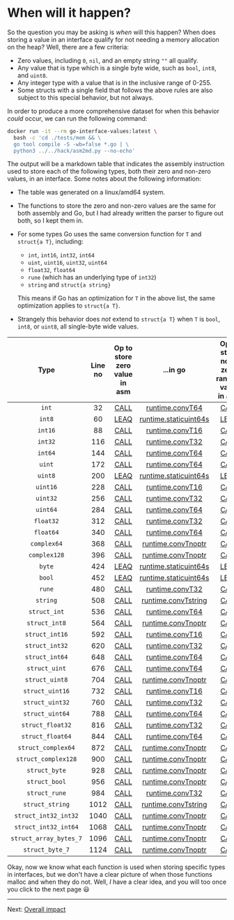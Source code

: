 # When will it happen?

So the question you may be asking is _when_ will this happen? When does storing a value in an interface qualify for not needing a memory allocation on the heap? Well, there are a few criteria:

* Zero values, including `0`, `nil`, and an empty string `""` all qualify.
* Any value that is type which is a single byte wide, such as `bool`, `int8`, and `uint8`.
* Any integer type with a value that is in the inclusive range of 0-255.
* Some structs with a single field that follows the above rules are also subject to this special behavior, but not always. 

In order to produce a more comprehensive dataset for when this behavior _could_ occur, we can run the following command:

```bash
docker run -it --rm go-interface-values:latest \
  bash -c 'cd ./tests/mem && \
  go tool compile -S -wb=false *.go | \
  python3 ../../hack/asm2md.py --no-echo'
```

The output will be a markdown table that indicates the assembly instruction used to store each of the following types, both their zero and non-zero values, in an interface. Some notes about the following information:

* The table was generated on a linux/amd64 system.
* The functions to store the zero and non-zero values are the same for both assembly and Go, but I had already written the parser to figure out both, so I kept them in.
* For some types Go uses the same conversion function for `T` and `struct{a T}`, including:
    * `int`, `int16`, `int32`, `int64`
    * `uint`, `uint16`, `uint32`, `uint64`
    * `float32`, `float64`
    * `rune` (which has an underlying type of `int32`)
    * `string` and `struct{a string}`

    This means if Go has an optimization for `T` in the above list, the same optimization applies to `struct{a T}`.
* Strangely this behavior does _not_ extend to `struct{a T}` when `T` is `bool`, `int8`, or `uint8`, all single-byte wide values.

| Type | Line no | Op to store zero value in asm | ...in go | Op to store non-zero, random value in asm | ...in go |
|:----:|:-------:|:-----------------------------:|:--------:|:-----------------------------------------:|:--------:|
| `int` | 32 | [CALL](https://www.felixcloutier.com/x86/call) | [runtime.convT64](https://github.com/golang/go/blob/41f485b9a7d8fd647c415be1d11b612063dff21c/src/runtime/iface.go#L378-L386) | [CALL](https://www.felixcloutier.com/x86/call) | [runtime.convT64](https://github.com/golang/go/blob/41f485b9a7d8fd647c415be1d11b612063dff21c/src/runtime/iface.go#L378-L386) |
| `int8` | 60 | [LEAQ](https://www.felixcloutier.com/x86/lea) | [runtime.staticuint64s](https://github.com/golang/go/blob/41f485b9a7d8fd647c415be1d11b612063dff21c/src/runtime/iface.go#L492-L526) | [LEAQ](https://www.felixcloutier.com/x86/lea) | [runtime.staticuint64s](https://github.com/golang/go/blob/41f485b9a7d8fd647c415be1d11b612063dff21c/src/runtime/iface.go#L492-L526) |
| `int16` | 88 | [CALL](https://www.felixcloutier.com/x86/call) | [runtime.convT16](https://github.com/golang/go/blob/41f485b9a7d8fd647c415be1d11b612063dff21c/src/runtime/iface.go#L352-L363) | [CALL](https://www.felixcloutier.com/x86/call) | [runtime.convT16](https://github.com/golang/go/blob/41f485b9a7d8fd647c415be1d11b612063dff21c/src/runtime/iface.go#L352-L363) |
| `int32` | 116 | [CALL](https://www.felixcloutier.com/x86/call) | [runtime.convT32](https://github.com/golang/go/blob/41f485b9a7d8fd647c415be1d11b612063dff21c/src/runtime/iface.go#L365-L376) | [CALL](https://www.felixcloutier.com/x86/call) | [runtime.convT32](https://github.com/golang/go/blob/41f485b9a7d8fd647c415be1d11b612063dff21c/src/runtime/iface.go#L365-L376) |
| `int64` | 144 | [CALL](https://www.felixcloutier.com/x86/call) | [runtime.convT64](https://github.com/golang/go/blob/41f485b9a7d8fd647c415be1d11b612063dff21c/src/runtime/iface.go#L378-L386) | [CALL](https://www.felixcloutier.com/x86/call) | [runtime.convT64](https://github.com/golang/go/blob/41f485b9a7d8fd647c415be1d11b612063dff21c/src/runtime/iface.go#L378-L386) |
| `uint` | 172 | [CALL](https://www.felixcloutier.com/x86/call) | [runtime.convT64](https://github.com/golang/go/blob/41f485b9a7d8fd647c415be1d11b612063dff21c/src/runtime/iface.go#L378-L386) | [CALL](https://www.felixcloutier.com/x86/call) | [runtime.convT64](https://github.com/golang/go/blob/41f485b9a7d8fd647c415be1d11b612063dff21c/src/runtime/iface.go#L378-L386) |
| `uint8` | 200 | [LEAQ](https://www.felixcloutier.com/x86/lea) | [runtime.staticuint64s](https://github.com/golang/go/blob/41f485b9a7d8fd647c415be1d11b612063dff21c/src/runtime/iface.go#L492-L526) | [LEAQ](https://www.felixcloutier.com/x86/lea) | [runtime.staticuint64s](https://github.com/golang/go/blob/41f485b9a7d8fd647c415be1d11b612063dff21c/src/runtime/iface.go#L492-L526) |
| `uint16` | 228 | [CALL](https://www.felixcloutier.com/x86/call) | [runtime.convT16](https://github.com/golang/go/blob/41f485b9a7d8fd647c415be1d11b612063dff21c/src/runtime/iface.go#L352-L363) | [CALL](https://www.felixcloutier.com/x86/call) | [runtime.convT16](https://github.com/golang/go/blob/41f485b9a7d8fd647c415be1d11b612063dff21c/src/runtime/iface.go#L352-L363) |
| `uint32` | 256 | [CALL](https://www.felixcloutier.com/x86/call) | [runtime.convT32](https://github.com/golang/go/blob/41f485b9a7d8fd647c415be1d11b612063dff21c/src/runtime/iface.go#L365-L376) | [CALL](https://www.felixcloutier.com/x86/call) | [runtime.convT32](https://github.com/golang/go/blob/41f485b9a7d8fd647c415be1d11b612063dff21c/src/runtime/iface.go#L365-L376) |
| `uint64` | 284 | [CALL](https://www.felixcloutier.com/x86/call) | [runtime.convT64](https://github.com/golang/go/blob/41f485b9a7d8fd647c415be1d11b612063dff21c/src/runtime/iface.go#L378-L386) | [CALL](https://www.felixcloutier.com/x86/call) | [runtime.convT64](https://github.com/golang/go/blob/41f485b9a7d8fd647c415be1d11b612063dff21c/src/runtime/iface.go#L378-L386) |
| `float32` | 312 | [CALL](https://www.felixcloutier.com/x86/call) | [runtime.convT32](https://github.com/golang/go/blob/41f485b9a7d8fd647c415be1d11b612063dff21c/src/runtime/iface.go#L365-L376) | [CALL](https://www.felixcloutier.com/x86/call) | [runtime.convT32](https://github.com/golang/go/blob/41f485b9a7d8fd647c415be1d11b612063dff21c/src/runtime/iface.go#L365-L376) |
| `float64` | 340 | [CALL](https://www.felixcloutier.com/x86/call) | [runtime.convT64](https://github.com/golang/go/blob/41f485b9a7d8fd647c415be1d11b612063dff21c/src/runtime/iface.go#L378-L386) | [CALL](https://www.felixcloutier.com/x86/call) | [runtime.convT64](https://github.com/golang/go/blob/41f485b9a7d8fd647c415be1d11b612063dff21c/src/runtime/iface.go#L378-L386) |
| `complex64` | 368 | [CALL](https://www.felixcloutier.com/x86/call) | [runtime.convTnoptr](https://github.com/golang/go/blob/41f485b9a7d8fd647c415be1d11b612063dff21c/src/runtime/iface.go#L335-L350) | [CALL](https://www.felixcloutier.com/x86/call) | [runtime.convTnoptr](https://github.com/golang/go/blob/41f485b9a7d8fd647c415be1d11b612063dff21c/src/runtime/iface.go#L335-L350) |
| `complex128` | 396 | [CALL](https://www.felixcloutier.com/x86/call) | [runtime.convTnoptr](https://github.com/golang/go/blob/41f485b9a7d8fd647c415be1d11b612063dff21c/src/runtime/iface.go#L335-L350) | [CALL](https://www.felixcloutier.com/x86/call) | [runtime.convTnoptr](https://github.com/golang/go/blob/41f485b9a7d8fd647c415be1d11b612063dff21c/src/runtime/iface.go#L335-L350) |
| `byte` | 424 | [LEAQ](https://www.felixcloutier.com/x86/lea) | [runtime.staticuint64s](https://github.com/golang/go/blob/41f485b9a7d8fd647c415be1d11b612063dff21c/src/runtime/iface.go#L492-L526) | [LEAQ](https://www.felixcloutier.com/x86/lea) | [runtime.staticuint64s](https://github.com/golang/go/blob/41f485b9a7d8fd647c415be1d11b612063dff21c/src/runtime/iface.go#L492-L526) |
| `bool` | 452 | [LEAQ](https://www.felixcloutier.com/x86/lea) | [runtime.staticuint64s](https://github.com/golang/go/blob/41f485b9a7d8fd647c415be1d11b612063dff21c/src/runtime/iface.go#L492-L526) | [LEAQ](https://www.felixcloutier.com/x86/lea) | [runtime.staticuint64s](https://github.com/golang/go/blob/41f485b9a7d8fd647c415be1d11b612063dff21c/src/runtime/iface.go#L492-L526) |
| `rune` | 480 | [CALL](https://www.felixcloutier.com/x86/call) | [runtime.convT32](https://github.com/golang/go/blob/41f485b9a7d8fd647c415be1d11b612063dff21c/src/runtime/iface.go#L365-L376) | [CALL](https://www.felixcloutier.com/x86/call) | [runtime.convT32](https://github.com/golang/go/blob/41f485b9a7d8fd647c415be1d11b612063dff21c/src/runtime/iface.go#L365-L376) |
| `string` | 508 | [CALL](https://www.felixcloutier.com/x86/call) | [runtime.convTstring](https://github.com/golang/go/blob/41f485b9a7d8fd647c415be1d11b612063dff21c/src/runtime/iface.go#L388-L396) | [CALL](https://www.felixcloutier.com/x86/call) | [runtime.convTstring](https://github.com/golang/go/blob/41f485b9a7d8fd647c415be1d11b612063dff21c/src/runtime/iface.go#L388-L396) |
| `struct_int` | 536 | [CALL](https://www.felixcloutier.com/x86/call) | [runtime.convT64](https://github.com/golang/go/blob/41f485b9a7d8fd647c415be1d11b612063dff21c/src/runtime/iface.go#L378-L386) | [CALL](https://www.felixcloutier.com/x86/call) | [runtime.convT64](https://github.com/golang/go/blob/41f485b9a7d8fd647c415be1d11b612063dff21c/src/runtime/iface.go#L378-L386) |
| `struct_int8` | 564 | [CALL](https://www.felixcloutier.com/x86/call) | [runtime.convTnoptr](https://github.com/golang/go/blob/41f485b9a7d8fd647c415be1d11b612063dff21c/src/runtime/iface.go#L335-L350) | [CALL](https://www.felixcloutier.com/x86/call) | [runtime.convTnoptr](https://github.com/golang/go/blob/41f485b9a7d8fd647c415be1d11b612063dff21c/src/runtime/iface.go#L335-L350) |
| `struct_int16` | 592 | [CALL](https://www.felixcloutier.com/x86/call) | [runtime.convT16](https://github.com/golang/go/blob/41f485b9a7d8fd647c415be1d11b612063dff21c/src/runtime/iface.go#L352-L363) | [CALL](https://www.felixcloutier.com/x86/call) | [runtime.convT16](https://github.com/golang/go/blob/41f485b9a7d8fd647c415be1d11b612063dff21c/src/runtime/iface.go#L352-L363) |
| `struct_int32` | 620 | [CALL](https://www.felixcloutier.com/x86/call) | [runtime.convT32](https://github.com/golang/go/blob/41f485b9a7d8fd647c415be1d11b612063dff21c/src/runtime/iface.go#L365-L376) | [CALL](https://www.felixcloutier.com/x86/call) | [runtime.convT32](https://github.com/golang/go/blob/41f485b9a7d8fd647c415be1d11b612063dff21c/src/runtime/iface.go#L365-L376) |
| `struct_int64` | 648 | [CALL](https://www.felixcloutier.com/x86/call) | [runtime.convT64](https://github.com/golang/go/blob/41f485b9a7d8fd647c415be1d11b612063dff21c/src/runtime/iface.go#L378-L386) | [CALL](https://www.felixcloutier.com/x86/call) | [runtime.convT64](https://github.com/golang/go/blob/41f485b9a7d8fd647c415be1d11b612063dff21c/src/runtime/iface.go#L378-L386) |
| `struct_uint` | 676 | [CALL](https://www.felixcloutier.com/x86/call) | [runtime.convT64](https://github.com/golang/go/blob/41f485b9a7d8fd647c415be1d11b612063dff21c/src/runtime/iface.go#L378-L386) | [CALL](https://www.felixcloutier.com/x86/call) | [runtime.convT64](https://github.com/golang/go/blob/41f485b9a7d8fd647c415be1d11b612063dff21c/src/runtime/iface.go#L378-L386) |
| `struct_uint8` | 704 | [CALL](https://www.felixcloutier.com/x86/call) | [runtime.convTnoptr](https://github.com/golang/go/blob/41f485b9a7d8fd647c415be1d11b612063dff21c/src/runtime/iface.go#L335-L350) | [CALL](https://www.felixcloutier.com/x86/call) | [runtime.convTnoptr](https://github.com/golang/go/blob/41f485b9a7d8fd647c415be1d11b612063dff21c/src/runtime/iface.go#L335-L350) |
| `struct_uint16` | 732 | [CALL](https://www.felixcloutier.com/x86/call) | [runtime.convT16](https://github.com/golang/go/blob/41f485b9a7d8fd647c415be1d11b612063dff21c/src/runtime/iface.go#L352-L363) | [CALL](https://www.felixcloutier.com/x86/call) | [runtime.convT16](https://github.com/golang/go/blob/41f485b9a7d8fd647c415be1d11b612063dff21c/src/runtime/iface.go#L352-L363) |
| `struct_uint32` | 760 | [CALL](https://www.felixcloutier.com/x86/call) | [runtime.convT32](https://github.com/golang/go/blob/41f485b9a7d8fd647c415be1d11b612063dff21c/src/runtime/iface.go#L365-L376) | [CALL](https://www.felixcloutier.com/x86/call) | [runtime.convT32](https://github.com/golang/go/blob/41f485b9a7d8fd647c415be1d11b612063dff21c/src/runtime/iface.go#L365-L376) |
| `struct_uint64` | 788 | [CALL](https://www.felixcloutier.com/x86/call) | [runtime.convT64](https://github.com/golang/go/blob/41f485b9a7d8fd647c415be1d11b612063dff21c/src/runtime/iface.go#L378-L386) | [CALL](https://www.felixcloutier.com/x86/call) | [runtime.convT64](https://github.com/golang/go/blob/41f485b9a7d8fd647c415be1d11b612063dff21c/src/runtime/iface.go#L378-L386) |
| `struct_float32` | 816 | [CALL](https://www.felixcloutier.com/x86/call) | [runtime.convT32](https://github.com/golang/go/blob/41f485b9a7d8fd647c415be1d11b612063dff21c/src/runtime/iface.go#L365-L376) | [CALL](https://www.felixcloutier.com/x86/call) | [runtime.convT32](https://github.com/golang/go/blob/41f485b9a7d8fd647c415be1d11b612063dff21c/src/runtime/iface.go#L365-L376) |
| `struct_float64` | 844 | [CALL](https://www.felixcloutier.com/x86/call) | [runtime.convT64](https://github.com/golang/go/blob/41f485b9a7d8fd647c415be1d11b612063dff21c/src/runtime/iface.go#L378-L386) | [CALL](https://www.felixcloutier.com/x86/call) | [runtime.convT64](https://github.com/golang/go/blob/41f485b9a7d8fd647c415be1d11b612063dff21c/src/runtime/iface.go#L378-L386) |
| `struct_complex64` | 872 | [CALL](https://www.felixcloutier.com/x86/call) | [runtime.convTnoptr](https://github.com/golang/go/blob/41f485b9a7d8fd647c415be1d11b612063dff21c/src/runtime/iface.go#L335-L350) | [CALL](https://www.felixcloutier.com/x86/call) | [runtime.convTnoptr](https://github.com/golang/go/blob/41f485b9a7d8fd647c415be1d11b612063dff21c/src/runtime/iface.go#L335-L350) |
| `struct_complex128` | 900 | [CALL](https://www.felixcloutier.com/x86/call) | [runtime.convTnoptr](https://github.com/golang/go/blob/41f485b9a7d8fd647c415be1d11b612063dff21c/src/runtime/iface.go#L335-L350) | [CALL](https://www.felixcloutier.com/x86/call) | [runtime.convTnoptr](https://github.com/golang/go/blob/41f485b9a7d8fd647c415be1d11b612063dff21c/src/runtime/iface.go#L335-L350) |
| `struct_byte` | 928 | [CALL](https://www.felixcloutier.com/x86/call) | [runtime.convTnoptr](https://github.com/golang/go/blob/41f485b9a7d8fd647c415be1d11b612063dff21c/src/runtime/iface.go#L335-L350) | [CALL](https://www.felixcloutier.com/x86/call) | [runtime.convTnoptr](https://github.com/golang/go/blob/41f485b9a7d8fd647c415be1d11b612063dff21c/src/runtime/iface.go#L335-L350) |
| `struct_bool` | 956 | [CALL](https://www.felixcloutier.com/x86/call) | [runtime.convTnoptr](https://github.com/golang/go/blob/41f485b9a7d8fd647c415be1d11b612063dff21c/src/runtime/iface.go#L335-L350) | [CALL](https://www.felixcloutier.com/x86/call) | [runtime.convTnoptr](https://github.com/golang/go/blob/41f485b9a7d8fd647c415be1d11b612063dff21c/src/runtime/iface.go#L335-L350) |
| `struct_rune` | 984 | [CALL](https://www.felixcloutier.com/x86/call) | [runtime.convT32](https://github.com/golang/go/blob/41f485b9a7d8fd647c415be1d11b612063dff21c/src/runtime/iface.go#L365-L376) | [CALL](https://www.felixcloutier.com/x86/call) | [runtime.convT32](https://github.com/golang/go/blob/41f485b9a7d8fd647c415be1d11b612063dff21c/src/runtime/iface.go#L365-L376) |
| `struct_string` | 1012 | [CALL](https://www.felixcloutier.com/x86/call) | [runtime.convTstring](https://github.com/golang/go/blob/41f485b9a7d8fd647c415be1d11b612063dff21c/src/runtime/iface.go#L388-L396) | [CALL](https://www.felixcloutier.com/x86/call) | [runtime.convTstring](https://github.com/golang/go/blob/41f485b9a7d8fd647c415be1d11b612063dff21c/src/runtime/iface.go#L388-L396) |
| `struct_int32_int32` | 1040 | [CALL](https://www.felixcloutier.com/x86/call) | [runtime.convTnoptr](https://github.com/golang/go/blob/41f485b9a7d8fd647c415be1d11b612063dff21c/src/runtime/iface.go#L335-L350) | [CALL](https://www.felixcloutier.com/x86/call) | [runtime.convTnoptr](https://github.com/golang/go/blob/41f485b9a7d8fd647c415be1d11b612063dff21c/src/runtime/iface.go#L335-L350) |
| `struct_int32_int64` | 1068 | [CALL](https://www.felixcloutier.com/x86/call) | [runtime.convTnoptr](https://github.com/golang/go/blob/41f485b9a7d8fd647c415be1d11b612063dff21c/src/runtime/iface.go#L335-L350) | [CALL](https://www.felixcloutier.com/x86/call) | [runtime.convTnoptr](https://github.com/golang/go/blob/41f485b9a7d8fd647c415be1d11b612063dff21c/src/runtime/iface.go#L335-L350) |
| `struct_array_bytes_7` | 1096 | [CALL](https://www.felixcloutier.com/x86/call) | [runtime.convTnoptr](https://github.com/golang/go/blob/41f485b9a7d8fd647c415be1d11b612063dff21c/src/runtime/iface.go#L335-L350) | [CALL](https://www.felixcloutier.com/x86/call) | [runtime.convTnoptr](https://github.com/golang/go/blob/41f485b9a7d8fd647c415be1d11b612063dff21c/src/runtime/iface.go#L335-L350) |
| `struct_byte_7` | 1124 | [CALL](https://www.felixcloutier.com/x86/call) | [runtime.convTnoptr](https://github.com/golang/go/blob/41f485b9a7d8fd647c415be1d11b612063dff21c/src/runtime/iface.go#L335-L350) | [CALL](https://www.felixcloutier.com/x86/call) | [runtime.convTnoptr](https://github.com/golang/go/blob/41f485b9a7d8fd647c415be1d11b612063dff21c/src/runtime/iface.go#L335-L350) |


Okay, now we know what each function is used when storing specific types in interfaces, but we don't have a clear picture of when those functions malloc and when they do not. Well, _I_ have a clear idea, and you will too once you click to the next page :smiley:

---

Next: [Overall impact](./04-what.md)
